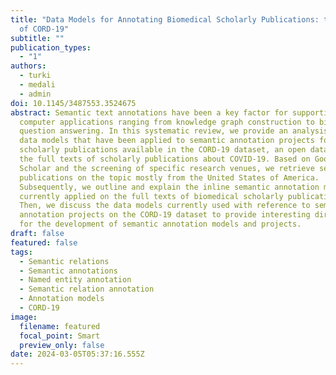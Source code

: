 ```yaml
---
title: "Data Models for Annotating Biomedical Scholarly Publications: the Case
  of CORD-19"
subtitle: ""
publication_types:
  - "1"
authors:
  - turki
  - medali
  - admin
doi: 10.1145/3487553.3524675
abstract: Semantic text annotations have been a key factor for supporting
  computer applications ranging from knowledge graph construction to biomedical
  question answering. In this systematic review, we provide an analysis of the
  data models that have been applied to semantic annotation projects for the
  scholarly publications available in the CORD-19 dataset, an open database of
  the full texts of scholarly publications about COVID-19. Based on Google
  Scholar and the screening of specific research venues, we retrieve seventeen
  publications on the topic mostly from the United States of America.
  Subsequently, we outline and explain the inline semantic annotation models
  currently applied on the full texts of biomedical scholarly publications.
  Then, we discuss the data models currently used with reference to semantic
  annotation projects on the CORD-19 dataset to provide interesting directions
  for the development of semantic annotation models and projects.
draft: false
featured: false
tags:
  - Semantic relations
  - Semantic annotations
  - Named entity annotation
  - Semantic relation annotation
  - Annotation models
  - CORD-19
image:
  filename: featured
  focal_point: Smart
  preview_only: false
date: 2024-03-05T05:37:16.555Z
---
```

